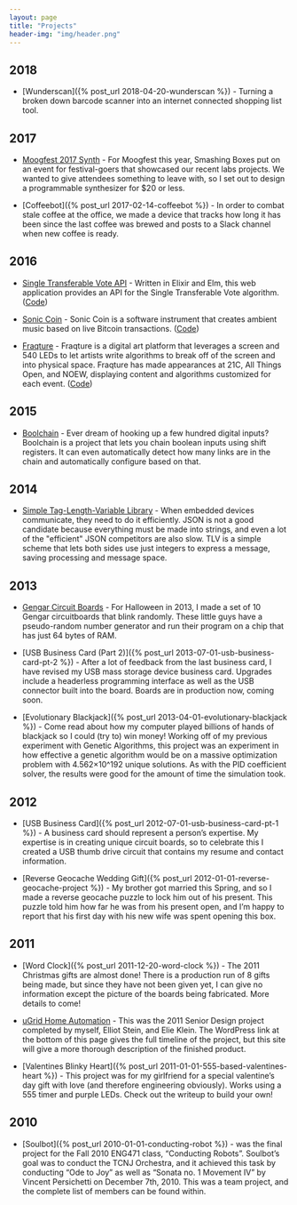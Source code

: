 ```yaml
---
layout: page
title: "Projects"
header-img: "img/header.png"
---
```


## 2018

- [Wunderscan]({% post_url 2018-04-20-wunderscan %}) - Turning a broken down barcode scanner into an internet connected shopping list tool.

## 2017

- [Moogfest 2017 Synth](https://github.com/smashingboxes/moogfest-2017) - For Moogfest this year, Smashing Boxes put on an event for festival-goers that showcased our recent labs projects. We wanted to give attendees something to leave with, so I set out to design a programmable synthesizer for $20 or less.

- [Coffeebot]({% post_url 2017-02-14-coffeebot %}) - In order to combat stale coffee at the office, we made a device that tracks how long it has been since the last coffee was brewed and posts to a Slack channel when new coffee is ready.

## 2016


- [Single Transferable Vote API](http://voting.bcarrigan.com) - Written in Elixir and Elm, this web application provides an API for the Single Transferable Vote algorithm. ([Code](https://github.com/Carrigan/vote-service))

- [Sonic Coin](http://www.bcarrigan.com/sonic-coin/) - Sonic Coin is a software instrument that creates ambient music based on live Bitcoin transactions. ([Code](https://github.com/Carrigan/sonic-coin))

- [Fraqture](https://smashingboxes.com/blog/introducing-fraqture-a-platform-for-uniting-tech-and-art/) - Fraqture is a digital art platform that leverages a screen and 540 LEDs to let artists write algorithms to break off of the screen and into physical space. Fraqture has made appearances at 21C, All Things Open, and NOEW, displaying content and algorithms customized for each event. ([Code](https://github.com/smashingboxes/fraqture))

## 2015

- [Boolchain](https://github.com/Carrigan/boolchain) - Ever dream of hooking up a few hundred digital inputs? Boolchain is a project that lets you chain boolean inputs using shift registers. It can even automatically detect how many links are in the chain and automatically configure based on that.

## 2014

- [Simple Tag-Length-Variable Library](https://github.com/Carrigan/stlv) - When embedded devices communicate, they need to do it efficiently. JSON is not a good candidate because everything must be made into strings, and even a lot of the "efficient" JSON competitors are also slow. TLV is a simple scheme that lets both sides use just integers to express a message, saving processing and message space.

## 2013

- [Gengar Circuit Boards](https://github.com/Carrigan/Gengar) - For Halloween in 2013, I made a set of 10 Gengar circuitboards that blink randomly. These little guys have a pseudo-random number generator and run their program on a chip that has just 64 bytes of RAM.

- [USB Business Card (Part 2)]({% post_url 2013-07-01-usb-business-card-pt-2 %}) - After a lot of feedback from the last business card, I have revised my USB mass storage device business card. Upgrades include a headerless programming interface as well as the USB connector built into the board. Boards are in production now, coming soon.

- [Evolutionary Blackjack]({% post_url 2013-04-01-evolutionary-blackjack %}) - Come read about how my computer played billions of hands of blackjack so I could (try to) win money! Working off of my previous experiment with Genetic Algorithms, this project was an experiment in how effective a genetic algorithm would be on a massive optimization problem with 4.562×10^192 unique solutions. As with the PID coefficient solver, the results were good for the amount of time the simulation took.

## 2012

- [USB Business Card]({% post_url 2012-07-01-usb-business-card-pt-1 %}) - A business card should represent a person’s expertise. My expertise is in creating unique circuit boards, so to celebrate this I created a USB thumb drive circuit that contains my resume and contact information.

- [Reverse Geocache Wedding Gift]({% post_url 2012-01-01-reverse-geocache-project %}) - My brother got married this Spring, and so I made a reverse geocache puzzle to lock him out of his present. This puzzle
told him how far he was from his present open, and I’m happy to report that his first day with his new wife was spent opening this box.

## 2011

- [Word Clock]({% post_url 2011-12-20-word-clock %}) - The 2011 Christmas gifts are almost done! There is a production run of 8 gifts being made, but since they have not been given yet, I can give no information except the picture of the boards being fabricated. More details to come!

- [uGrid Home Automation](https://ugrid.wordpress.com/) - This was the 2011 Senior Design project completed by myself, Elliot Stein, and Elie Klein. The WordPress link at the bottom of this page gives the full timeline of the project, but this site will give a more thorough description of the finished product.

- [Valentines Blinky Heart]({% post_url 2011-01-01-555-based-valentines-heart %}) - This project was for my girlfriend for a special valentine’s day gift with love (and therefore engineering obviously). Works using a 555 timer and purple LEDs. Check out the writeup to build your own!

## 2010

- [Soulbot]({% post_url 2010-01-01-conducting-robot %}) - was the final project for the Fall 2010 ENG471 class, “Conducting Robots”. Soulbot’s goal was to conduct the TCNJ Orchestra, and it achieved this task by conducting “Ode to Joy” as well as “Sonata no. 1 Movement IV” by Vincent Persichetti on December 7th, 2010. This was a team project, and the complete list of members can be found within.
